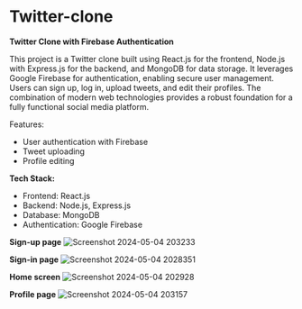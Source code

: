 # Twitter-clone
**Twitter Clone with Firebase Authentication**

This project is a Twitter clone built using React.js for the frontend, Node.js with Express.js for the backend, and MongoDB for data storage. It leverages Google Firebase for authentication, enabling secure user management. Users can sign up, log in, upload tweets, and edit their profiles. The combination of modern web technologies provides a robust foundation for a fully functional social media platform.

Features:
- User authentication with Firebase
- Tweet uploading
- Profile editing

**Tech Stack:**
- Frontend: React.js
- Backend: Node.js, Express.js
- Database: MongoDB
- Authentication: Google Firebase

**Sign-up page**
![Screenshot 2024-05-04 203233](https://github.com/harshsrivastava05/Twitter-clone/assets/130855160/899268c3-5582-4059-9153-fa63c0d87c90)

**Sign-in page**
![Screenshot 2024-05-04 2028351](https://github.com/harshsrivastava05/Twitter-clone/assets/130855160/44ae6927-db20-4641-9d5d-bf8ecb25c79b)

**Home screen**
![Screenshot 2024-05-04 202928](https://github.com/harshsrivastava05/Twitter-clone/assets/130855160/f47ae9ee-0cf9-4d62-8401-b570a884ded3)

**Profile page**
![Screenshot 2024-05-04 203157](https://github.com/harshsrivastava05/Twitter-clone/assets/130855160/80c40519-9441-4fe1-987c-372ce6d3d60c)



